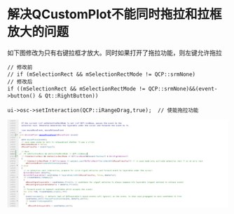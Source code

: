 # 解决QCustomPlot不能同时拖拉和拉框放大的问题
如下图修改为只有右键拉框才放大。同时如果打开了拖拉功能，则左键允许拖拉
```
// 修改前
// if (mSelectionRect && mSelectionRectMode != QCP::srmNone)
// 修改后
if ((mSelectionRect && mSelectionRectMode != QCP::srmNone)&&(event->button() & Qt::RightButton))

ui->osc->setInteraction(QCP::iRangeDrag,true);  // 使能拖拉功能
```
![解决QCustomPlot不能同时拖拉和拉框放大的问题](source/解决QCustomPlot不能同时拖拉和拉框放大的问题.png)
